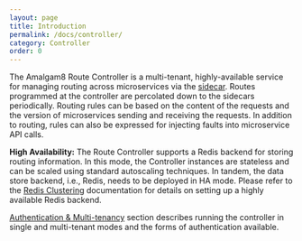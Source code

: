 ```yaml
---
layout: page
title: Introduction
permalink: /docs/controller/
category: Controller
order: 0
---
```


The Amalgam8 Route Controller is a multi-tenant, highly-available service
for managing routing across microservices via the
[sidecar](/docs/sidecar/). Routes programmed at the controller are percolated
down to the sidecars periodically. Routing rules can be based on the
content of the requests and the version of microservices sending and
receiving the requests. In addition to routing, rules can also be expressed
for injecting faults into microservice API calls.

**High Availability:** The Route Controller supports a Redis backend for
storing routing information. In this mode, the Controller instances are
stateless and can be scaled using standard autoscaling techniques. In
tandem, the data store backend, i.e., Redis, needs to be deployed in HA
mode. Please refer to the
[Redis Clustering](http://redis.io/topics/cluster-tutorial) documentation
for details on setting up a highly available Redis backend.

[Authentication & Multi-tenancy](/docs/controller/controller-authentication/)
section describes running the controller in single and multi-tenant modes
and the forms of authentication available.
